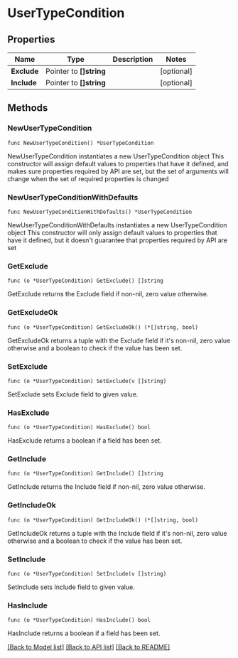 # UserTypeCondition

## Properties

Name | Type | Description | Notes
------------ | ------------- | ------------- | -------------
**Exclude** | Pointer to **[]string** |  | [optional] 
**Include** | Pointer to **[]string** |  | [optional] 

## Methods

### NewUserTypeCondition

`func NewUserTypeCondition() *UserTypeCondition`

NewUserTypeCondition instantiates a new UserTypeCondition object
This constructor will assign default values to properties that have it defined,
and makes sure properties required by API are set, but the set of arguments
will change when the set of required properties is changed

### NewUserTypeConditionWithDefaults

`func NewUserTypeConditionWithDefaults() *UserTypeCondition`

NewUserTypeConditionWithDefaults instantiates a new UserTypeCondition object
This constructor will only assign default values to properties that have it defined,
but it doesn't guarantee that properties required by API are set

### GetExclude

`func (o *UserTypeCondition) GetExclude() []string`

GetExclude returns the Exclude field if non-nil, zero value otherwise.

### GetExcludeOk

`func (o *UserTypeCondition) GetExcludeOk() (*[]string, bool)`

GetExcludeOk returns a tuple with the Exclude field if it's non-nil, zero value otherwise
and a boolean to check if the value has been set.

### SetExclude

`func (o *UserTypeCondition) SetExclude(v []string)`

SetExclude sets Exclude field to given value.

### HasExclude

`func (o *UserTypeCondition) HasExclude() bool`

HasExclude returns a boolean if a field has been set.

### GetInclude

`func (o *UserTypeCondition) GetInclude() []string`

GetInclude returns the Include field if non-nil, zero value otherwise.

### GetIncludeOk

`func (o *UserTypeCondition) GetIncludeOk() (*[]string, bool)`

GetIncludeOk returns a tuple with the Include field if it's non-nil, zero value otherwise
and a boolean to check if the value has been set.

### SetInclude

`func (o *UserTypeCondition) SetInclude(v []string)`

SetInclude sets Include field to given value.

### HasInclude

`func (o *UserTypeCondition) HasInclude() bool`

HasInclude returns a boolean if a field has been set.


[[Back to Model list]](../README.md#documentation-for-models) [[Back to API list]](../README.md#documentation-for-api-endpoints) [[Back to README]](../README.md)


